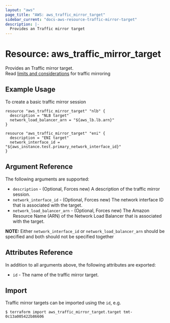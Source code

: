 ```yaml
---
layout: "aws"
page_title: "AWS: aws_traffic_mirror_target"
sidebar_current: "docs-aws-resource-traffic-mirror-target"
description: |-
  Provides an Traffic mirror target
---
```


# Resource: aws_traffic_mirror_target

Provides an Traffic mirror target.  
Read [limits and considerations](https://docs.aws.amazon.com/vpc/latest/mirroring/traffic-mirroring-considerations.html) for traffic mirroring

## Example Usage

To create a basic traffic mirror session

```hcl
resource "aws_traffic_mirror_target" "nlb" {
  description = "NLB target"
  network_load_balancer_arn = "${aws_lb.lb.arn}"
}

resource "aws_traffic_mirror_target" "eni" {
  description = "ENI target"
  network_interface_id = "${aws_instance.test.primary_network_interface_id}"
}

```

## Argument Reference

The following arguments are supported:

* `description` - (Optional, Forces new) A description of the traffic mirror session.
* `network_interface_id` - (Optional, Forces new) The network interface ID that is associated with the target.
* `network_load_balancer_arn` - (Optional, Forces new) The Amazon Resource Name (ARN) of the Network Load Balancer that is associated with the target.

**NOTE:** Either `network_interface_id` or `network_load_balancer_arn` should be specified and both should not be specified together

## Attributes Reference

In addition to all arguments above, the following attributes are exported:

* `id` - The name of the traffic mirror target.

## Import

Traffic mirror targets can be imported using the `id`, e.g.

```
$ terraform import aws_traffic_mirror_target.target tmt-0c13a005422b86606
```
